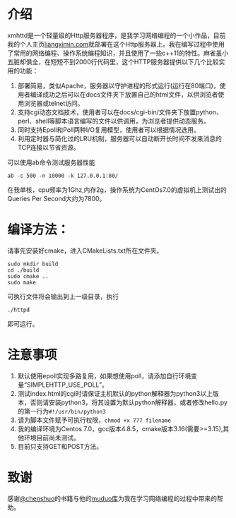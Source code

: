 # 介绍
xmhttd是一个轻量级的Http服务器程序，是我学习网络编程的一个小作品，目前我的个人主页[liangximin.com](http://liangximin.com/)就部署在这个Http服务器上。我在编写过程中使用了常用的网络编程、操作系统编程知识，并且使用了一些c++11的特性。麻雀虽小五脏却俱全，在短短不到2000行代码里，这个HTTP服务器提供以下几个比较实用的功能：
1. 部署简易，类似Apache，服务器以守护进程的形式运行(运行在80端口)，使用者编译成功之后可以在docs文件夹下放置自己的html文件，以供浏览者使用浏览器或telnet访问。
2. 支持cgi动态文档技术，使用者可以在docs/cgi-bin/文件夹下放置python、perl、shell等脚本语言编写的文件以供调用，为浏览者提供动态服务。
3. 同时支持Epoll和Poll两种I/O复用模型，使用者可以根据情况选用。
4. 利用定时器与简化过的LRU机制，服务器可以自动断开长时间不发来消息的TCP连接以节省资源。

可以使用ab命令测试服务器性能
```
ab -c 500 -n 10000 -k 127.0.0.1:80/
```
在我单核，cpu频率为1Ghz,内存2g，操作系统为CentOs7.0的虚拟机上测试出的Queries Per Second大约为7800。
# 编译方法：
请事先安装好cmake，进入CMakeLists.txt所在文件夹。
```
sudo mkdir build
cd ./build
sudo cmake ..
sudo make
```
可执行文件将会输出到上一级目录，执行
```
./httpd
```
即可运行。
# 注意事项
1. 默认使用epoll实现多路复用，如果想使用poll，请添加自行环境变量“SIMPLEHTTP_USE_POLL”。
2. 测试index.html的cgi时请保证主机默认的python解释器为python3以上版本，否则请安装python3，将其设置为默认python解释器，或者修改hello.py的第一行为`#!/usr/bin/python3`
3. 请为脚本文件赋予可执行权限，`chmod +x 777 filename`
4. 我的编译环境为Centos 7.0，gcc版本4.8.5，cmake版本3.16(需要>=3.15),其他环境目前尚未测试。
5. 目前只支持GET和POST方法。
# 致谢
感谢[@chenshuo](https://github.com/chenshuo)的书籍与他的[muduo库](https://github.com/chenshuo/muduo)为我在学习网络编程的过程中带来的帮助。
